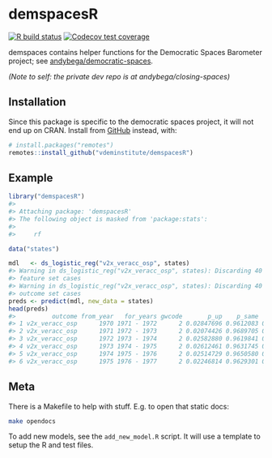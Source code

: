 
<!-- README.md is generated from README.Rmd. Please edit that file -->

# demspacesR

<!-- badges: start -->

[![R build
status](https://github.com/vdeminstitute/demspacesR/workflows/R-CMD-check/badge.svg)](https://github.com/vdeminstitute/demspacesR/actions)
[![Codecov test
coverage](https://codecov.io/gh/vdeminstitute/demspacesR/branch/master/graph/badge.svg)](https://codecov.io/gh/vdeminstitute/demspacesR?branch=main)
<!-- badges: end -->

demspaces contains helper functions for the Democratic Spaces Barometer
project; see
[andybega/democratic-spaces](https://github.com/andybega/democratic-spaces).

*(Note to self: the private dev repo is at andybega/closing-spaces)*

## Installation

Since this package is specific to the democratic spaces project, it will
not end up on CRAN. Install from [GitHub](https://github.com/) instead,
with:

``` r
# install.packages("remotes")
remotes::install_github("vdeminstitute/demspacesR")
```

## Example

``` r
library("demspacesR")
#> 
#> Attaching package: 'demspacesR'
#> The following object is masked from 'package:stats':
#> 
#>     rf

data("states")

mdl   <- ds_logistic_reg("v2x_veracc_osp", states)
#> Warning in ds_logistic_reg("v2x_veracc_osp", states): Discarding 40 incomplete
#> feature set cases
#> Warning in ds_logistic_reg("v2x_veracc_osp", states): Discarding 40 incomplete
#> outcome set cases
preds <- predict(mdl, new_data = states)
head(preds)
#>          outcome from_year   for_years gwcode       p_up    p_same     p_down
#> 1 v2x_veracc_osp      1970 1971 - 1972      2 0.02847696 0.9612083 0.01061705
#> 2 v2x_veracc_osp      1971 1972 - 1973      2 0.02074426 0.9689705 0.01050317
#> 3 v2x_veracc_osp      1972 1973 - 1974      2 0.02582880 0.9619841 0.01251021
#> 4 v2x_veracc_osp      1973 1974 - 1975      2 0.02612461 0.9631745 0.01098790
#> 5 v2x_veracc_osp      1974 1975 - 1976      2 0.02514729 0.9650580 0.01004742
#> 6 v2x_veracc_osp      1975 1976 - 1977      2 0.02246814 0.9629301 0.01493733
```

## Meta

There is a Makefile to help with stuff. E.g. to open that static docs:

``` bash
make opendocs
```

To add new models, see the `add_new_model.R` script. It will use a
template to setup the R and test files.

